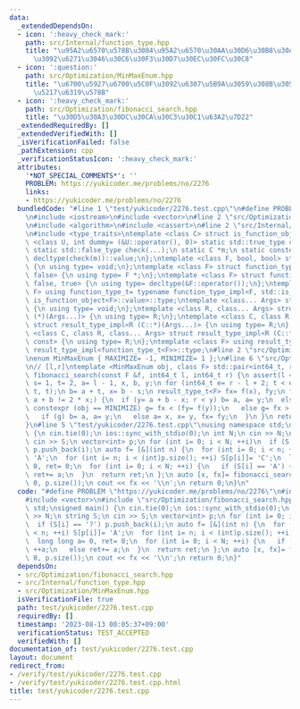 ```yaml
---
data:
  _extendedDependsOn:
  - icon: ':heavy_check_mark:'
    path: src/Internal/function_type.hpp
    title: "\u95A2\u6570\u578B\u3084\u95A2\u6570\u30AA\u30D6\u30B8\u30A7\u30AF\u30C8\
      \u3092\u6271\u3046\u30C6\u30F3\u30D7\u30EC\u30FC\u30C8"
  - icon: ':question:'
    path: src/Optimization/MinMaxEnum.hpp
    title: "\u6700\u5927\u6700\u5C0F\u3092\u6307\u5B9A\u3059\u308B\u305F\u3081\u306E\
      \u5217\u6319\u578B"
  - icon: ':heavy_check_mark:'
    path: src/Optimization/fibonacci_search.hpp
    title: "\u30D5\u30A3\u30DC\u30CA\u30C3\u30C1\u63A2\u7D22"
  _extendedRequiredBy: []
  _extendedVerifiedWith: []
  _isVerificationFailed: false
  _pathExtension: cpp
  _verificationStatusIcon: ':heavy_check_mark:'
  attributes:
    '*NOT_SPECIAL_COMMENTS*': ''
    PROBLEM: https://yukicoder.me/problems/no/2276
    links:
    - https://yukicoder.me/problems/no/2276
  bundledCode: "#line 1 \"test/yukicoder/2276.test.cpp\"\n#define PROBLEM \"https://yukicoder.me/problems/no/2276\"\
    \n#include <iostream>\n#include <vector>\n#line 2 \"src/Optimization/fibonacci_search.hpp\"\
    \n#include <algorithm>\n#include <cassert>\n#line 2 \"src/Internal/function_type.hpp\"\
    \n#include <type_traits>\ntemplate <class C> struct is_function_object {\n template\
    \ <class U, int dummy= (&U::operator(), 0)> static std::true_type check(U *);\n\
    \ static std::false_type check(...);\n static C *m;\n static constexpr bool value=\
    \ decltype(check(m))::value;\n};\ntemplate <class F, bool, bool> struct function_type_impl\
    \ {\n using type= void;\n};\ntemplate <class F> struct function_type_impl<F, true,\
    \ false> {\n using type= F *;\n};\ntemplate <class F> struct function_type_impl<F,\
    \ false, true> {\n using type= decltype(&F::operator());\n};\ntemplate <class\
    \ F> using function_type_t= typename function_type_impl<F, std::is_function_v<F>,\
    \ is_function_object<F>::value>::type;\ntemplate <class... Args> struct result_type_impl\
    \ {\n using type= void;\n};\ntemplate <class R, class... Args> struct result_type_impl<R\
    \ (*)(Args...)> {\n using type= R;\n};\ntemplate <class C, class R, class... Args>\
    \ struct result_type_impl<R (C::*)(Args...)> {\n using type= R;\n};\ntemplate\
    \ <class C, class R, class... Args> struct result_type_impl<R (C::*)(Args...)\
    \ const> {\n using type= R;\n};\ntemplate <class F> using result_type_t= typename\
    \ result_type_impl<function_type_t<F>>::type;\n#line 2 \"src/Optimization/MinMaxEnum.hpp\"\
    \nenum MinMaxEnum { MAXIMIZE= -1, MINIMIZE= 1 };\n#line 6 \"src/Optimization/fibonacci_search.hpp\"\
    \n// [l,r]\ntemplate <MinMaxEnum obj, class F> std::pair<int64_t, result_type_t<F>>\
    \ fibonacci_search(const F &f, int64_t l, int64_t r) {\n assert(l <= r);\n int64_t\
    \ s= 1, t= 2, a= l - 1, x, b, y;\n for (int64_t e= r - l + 2; t < e;) std::swap(s+=\
    \ t, t);\n b= a + t, x= b - s;\n result_type_t<F> fx= f(x), fy;\n for (bool g;\
    \ a + b != 2 * x;) {\n  if (y= a + b - x; r < y) b= a, a= y;\n  else {\n   if\
    \ constexpr (obj == MINIMIZE) g= fx < (fy= f(y));\n   else g= fx > (fy= f(y));\n\
    \   if (g) b= a, a= y;\n   else a= x, x= y, fx= fy;\n  }\n }\n return {x, fx};\n\
    }\n#line 5 \"test/yukicoder/2276.test.cpp\"\nusing namespace std;\nsigned main()\
    \ {\n cin.tie(0);\n ios::sync_with_stdio(0);\n int N;\n cin >> N;\n string S;\n\
    \ cin >> S;\n vector<int> p;\n for (int i= 0; i < N; ++i)\n  if (S[i] == '?')\
    \ p.push_back(i);\n auto f= [&](int n) {\n  for (int i= 0; i < n; ++i) S[p[i]]=\
    \ 'A';\n  for (int i= n; i < (int)p.size(); ++i) S[p[i]]= 'C';\n  long long a=\
    \ 0, ret= 0;\n  for (int i= 0; i < N; ++i) {\n   if (S[i] == 'A') ++a;\n   else\
    \ ret+= a;\n  }\n  return ret;\n };\n auto [x, fx]= fibonacci_search<MAXIMIZE>(f,\
    \ 0, p.size());\n cout << fx << '\\n';\n return 0;\n}\n"
  code: "#define PROBLEM \"https://yukicoder.me/problems/no/2276\"\n#include <iostream>\n\
    #include <vector>\n#include \"src/Optimization/fibonacci_search.hpp\"\nusing namespace\
    \ std;\nsigned main() {\n cin.tie(0);\n ios::sync_with_stdio(0);\n int N;\n cin\
    \ >> N;\n string S;\n cin >> S;\n vector<int> p;\n for (int i= 0; i < N; ++i)\n\
    \  if (S[i] == '?') p.push_back(i);\n auto f= [&](int n) {\n  for (int i= 0; i\
    \ < n; ++i) S[p[i]]= 'A';\n  for (int i= n; i < (int)p.size(); ++i) S[p[i]]= 'C';\n\
    \  long long a= 0, ret= 0;\n  for (int i= 0; i < N; ++i) {\n   if (S[i] == 'A')\
    \ ++a;\n   else ret+= a;\n  }\n  return ret;\n };\n auto [x, fx]= fibonacci_search<MAXIMIZE>(f,\
    \ 0, p.size());\n cout << fx << '\\n';\n return 0;\n}"
  dependsOn:
  - src/Optimization/fibonacci_search.hpp
  - src/Internal/function_type.hpp
  - src/Optimization/MinMaxEnum.hpp
  isVerificationFile: true
  path: test/yukicoder/2276.test.cpp
  requiredBy: []
  timestamp: '2023-08-13 00:05:37+09:00'
  verificationStatus: TEST_ACCEPTED
  verifiedWith: []
documentation_of: test/yukicoder/2276.test.cpp
layout: document
redirect_from:
- /verify/test/yukicoder/2276.test.cpp
- /verify/test/yukicoder/2276.test.cpp.html
title: test/yukicoder/2276.test.cpp
---
```

